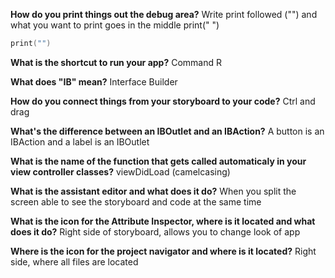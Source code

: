 **How do you print things out the debug area?**
Write print followed ("") and what you want to print goes in the middle
print(" ")
```swift
print("")

```
**What is the shortcut to run your app?**
Command R

**What does "IB" mean?**
Interface Builder

**How do you connect things from your storyboard to your code?**
Ctrl and drag

**What's the difference between an IBOutlet and an IBAction?**
A button is an IBAction and a label is an IBOutlet 

**What is the name of the function that gets called automaticaly in your view controller classes?**
viewDidLoad (camelcasing)

**What is the assistant editor and what does it do?**
When you split the screen able to see the storyboard and code at the same time

**What is the icon for the Attribute Inspector, where is it located and what does it do?**
Right side of storyboard, allows you to change look of app 

**Where is the icon for the project navigator and where is it located?**
Right side, where all files are located 
